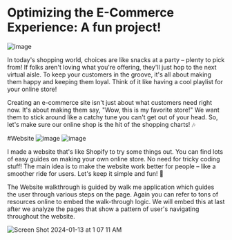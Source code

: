 # Optimizing the E-Commerce Experience: A fun project!
![image](https://github.com/syedimad1998/Analyze_User_Workflow/assets/33065752/e5aced8a-ddb6-414b-a0cd-7ba1d83fa725)

In today's shopping world, choices are like snacks at a party – plenty to pick from! If folks aren't loving what you're offering, they'll just hop to the next virtual aisle. To keep your customers in the groove, it's all about making them happy and keeping them loyal. Think of it like having a cool playlist for your online store!

Creating an e-commerce site isn't just about what customers need right now. It's about making them say, "Wow, this is my favorite store!" We want them to stick around like a catchy tune you can't get out of your head. So, let's make sure our online shop is the hit of the shopping charts! 🎶

#Website
![image](https://github.com/syedimad1998/Analyze_User_Workflow/assets/33065752/7ca48922-88f3-4a20-94bd-194943059c93)
![image](https://github.com/syedimad1998/Analyze_User_Workflow/assets/33065752/21581eb7-32c9-4c54-bfb0-78d462b6c2e7)

I made a website that's like Shopify to try some things out. You can find lots of easy guides on making your own online store. No need for tricky coding stuff! The main idea is to make the website work better for people – like a smoother ride for users. Let's keep it simple and fun! 🌟

The Website walkthrough is guided by walk me application which guides the user through various steps on the page. Again you can refer to tons of resources online to embed the walk-through logic. We will embed this at last after we analyze the pages that show a pattern of user's navigating throughout the website.

![Screen Shot 2024-01-13 at 1 07 11 AM](https://github.com/syedimad1998/Analyze_User_Workflow/assets/33065752/15374363-08c2-4f93-87bc-dc36b5d0fad2)
